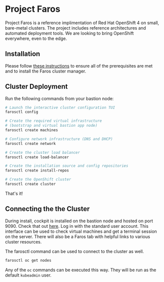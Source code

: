 # Project Faros

Project Faros is a reference implimentation of Red Hat OpenShift 4 on small,
bare-metal clusters. The project includes reference architectures and automated
deployment tools. We are looking to bring OpenShift everywhere, even to the
edge.

## Installation

Please follow [these instructions](./docs/prereqs.md) to ensure all of the
prerequisites are met and to install the Faros cluster manager.

## Cluster Deployment

Run the following commands from your bastion node:

```bash
# Launch the interactive cluster configuration TUI
farosctl config

# Create the required virtual infrastructure
# (bootstrap and virtual bastion app node)
farosctl create machines

# Configure network infrastructure (DNS and DHCP)
farosctl create network

# Create the cluster load balancer
farosctl create load-balancer

# Create the installation source and config repositories
farosctl create install-repos

# Create the OpenShift cluster
farosctl create cluster
```

That's it!

## Connecting the the Cluster

During install, cockpit is installed on the bastion node and hosted on port
9090. Check that out [here](http://bastion:9090). Log in with the standard user
account. This interface can be used to check virtual machines and get a
terminal session on the server. There will also be a Faros tab with helpful
links to various cluster resources.

The farosctl command can be used to connect to the cluster as well.

```bash
farosctl oc get nodes
```

Any of the `oc` commands can be executed this way. They will be run as the
default `kubeadmin` user.
